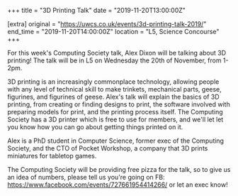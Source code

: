 +++
title = "3D Printing Talk"
date = "2019-11-20T13:00:00Z"

[extra]
original = "https://uwcs.co.uk/events/3d-printing-talk-2019/"    
end_time = "2019-11-20T14:00:00Z"
location = "L5, Science Concourse"
+++

For this week's Computing Society talk, Alex Dixon will be talking about 3D printing\! The talk will be in L5 on Wednesday the 20th of November, from 1-2pm.  

3D printing is an increasingly commonplace technology, allowing people with any level of technical skill to make trinkets, mechanical parts, geese, figurines, and figurines of geese. Alex's talk will explain the basics of 3D printing, from creating or finding designs to print, the software involved with preparing models for print, and the printing process itself. The Computing Society has a 3D printer which is free to use for members, and we'll let let you know how you can go about getting things printed on it.  

Alex is a PhD student in Computer Science, former exec of the Computing Society, and the CTO of Pocket Workshop, a company that 3D prints miniatures for tabletop games.  

The Computing Society will be providing free pizza for the talk, so to give us an idea of numbers, please tell us you're going on FB: <https://www.facebook.com/events/727661954414266/> or let an exec know\!

